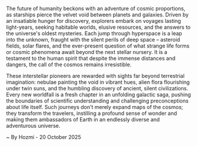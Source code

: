 
The future of humanity beckons with an adventure of cosmic proportions, as starships pierce the velvet void between planets and galaxies. Driven by an insatiable hunger for discovery, explorers embark on voyages lasting light-years, seeking habitable worlds, elusive resources, and the answers to the universe's oldest mysteries. Each jump through hyperspace is a leap into the unknown, fraught with the silent perils of deep space – asteroid fields, solar flares, and the ever-present question of what strange life forms or cosmic phenomena await beyond the next stellar nursery. It is a testament to the human spirit that despite the immense distances and dangers, the call of the cosmos remains irresistible.

These interstellar pioneers are rewarded with sights far beyond terrestrial imagination: nebulae painting the void in vibrant hues, alien flora flourishing under twin suns, and the humbling discovery of ancient, silent civilizations. Every new worldfall is a fresh chapter in an unfolding galactic saga, pushing the boundaries of scientific understanding and challenging preconceptions about life itself. Such journeys don't merely expand maps of the cosmos; they transform the travelers, instilling a profound sense of wonder and making them ambassadors of Earth in an endlessly diverse and adventurous universe.

~ By Hozmi - 20 October 2025
